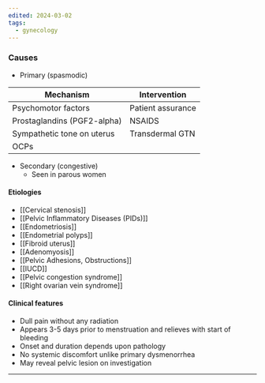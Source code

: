 ```yaml
---
edited: 2024-03-02
tags:
  - gynecology
---
```

### Causes
- Primary (spasmodic)

| Mechanism                   | Intervention      |
| --------------------------- | ----------------- |
| Psychomotor factors         | Patient assurance |
| Prostaglandins (PGF2-alpha) | NSAIDS            |
| Sympathetic tone on uterus  | Transdermal GTN   |
| OCPs                        |                   |


- Secondary (congestive)
	- Seen in parous women

#### Etiologies
- [[Cervical stenosis]]
- [[Pelvic Inflammatory Diseases (PIDs)]]
- [[Endometriosis]]
- [[Endometrial polyps]]
- [[Fibroid uterus]]
- [[Adenomyosis]]
- [[Pelvic Adhesions, Obstructions]]
- [[IUCD]]
- [[Pelvic congestion syndrome]]
- [[Right ovarian vein syndrome]] 
#### Clinical features
- Dull pain without any radiation
- Appears 3-5 days prior to menstruation and relieves with start of bleeding
- Onset and duration depends upon pathology
- No systemic discomfort unlike primary dysmenorrhea
- May reveal pelvic lesion on investigation
---
